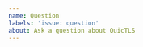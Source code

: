 ```yaml
---
name: Question
labels: 'issue: question'
about: Ask a question about QuicTLS
---
```


<!--
Thank you for your interest in QuicTLS. If this is your first question,
please take the time to read the following lines before posting it.

For questions related to build issues, please use the 'Bug report'
template.

For other questions, Please describe your problem as concisely as
possible while giving us enough information to understand your problem.
Example code or example commands are highly appreciated if they help us
to better understand what you are trying to achieve.

Also, please remember to tell us which version you are
using and whether it is system provided or you built it yourself.
In the latter case, please also send us your build configuration.

Sample command line and output:
    ```
    $ echo output output output
    output output output
    ```

Sample code fragment:
    ```
    #include <stdio.h>

    int main()
    {
        printf("Hello world\n");
        return 0;
    }
    ```
-->
